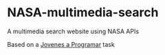 # NASA-multimedia-search

A multimedia search website using NASA APIs

Based on a <a href="https://jovenesaprogramar.edu.uy/" target="_blank"> Jovenes a Programar</a> task
